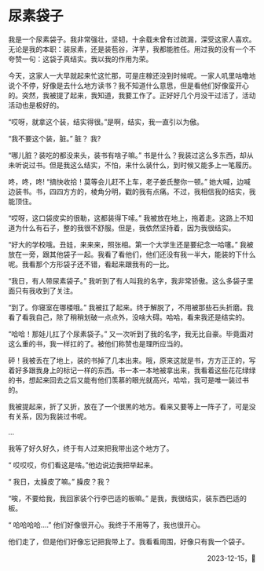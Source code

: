 # 尿素袋子
我是一个尿素袋子。我非常强壮，坚韧，十余载未曾有过疏漏，深受这家人喜欢。无论是我的本职：装尿素，还是装苞谷，洋芋，我都能胜任。用过我的没有一个不夸赞一句：这袋子真结实。我以我的作用为荣。

今天，这家人一大早就起来忙这忙那，可是庄稼还没到时候呢。一家人叽里咕噜地说个不停，好像是去什么地方读书？我不知道什么意思，但是看他们好像蛮开心的。突然，我被提了起来，我知道，我要工作了。正好好几个月没干过活了，活动活动也是极好的。

“哎呀，就拿这个装，结实得很。”是啊，结实，我一直引以为傲。

“我不要这个装，脏。” 脏？ 我?

“哪儿脏？装吃的都没来头，装书有啥子嘛。” 书是什么？我装过这么多东西，却从未听说过书。但是我这么结实，不怕，来什么装什么，到时候又能多上一笔履历。

咚，咚，咚! “搞快收拾！莫等会儿赶不上车，老子娄氏整你一顿。” 她大喊，边喊边装书。书，四四方方的，棱角分明，戳的我有点痛。不过，我相信我的结实，我能顶住。

“哎呀，这口袋皮实的很勒，这都装得下嗦。” 我被放在地上，拖着走。这路上不知道为什么有石子，整的我很不舒服。但是，我依然坚持着，因为我很结实。

“好大的学校哦。丑娃，来来来，照张相。第一个大学生还是要纪念一哈噻。” 我被放在一旁，跟其他袋子一起。我看了看他们，他们还没有我一半大，能装的下什么呢。我看那个方形袋子还不错，看起来跟我有的一比。

“我日，有人带尿素袋子。” 我听到了有人叫我的名字，我非常骄傲。这么多袋子里面只有我收到了关注。

“到了。你寝室在哪楼哦。” 我被扛了起来。终于解脱了，不用被那些石头折磨。我看了看我自己，除了稍稍划破一点点外，没啥大碍。哈哈，看来我还是结实的。

“哈哈！那娃儿扛了个尿素袋子。” 又一次听到了我的名字，我无比自豪。毕竟面对这么重的书，我一样扛的了。被他们称赞也是理所应当的。

砰！我被丢在了地上，装的书掉了几本出来。哦，原来这就是书，方方正正的，写着好多跟我身上的标记一样的东西。书一本一本地被拿出来，我看着这些花花绿绿的书，想起来回去之后又能有他们羡慕的眼光就高兴，哈哈，我可是唯一装过书的。

我被提起来，折了又折，放在了一个很黑的地方。看来又要等上一阵子了，可是没有关系，因为我装过书呢。

...

我等了好久好久，终于有人过来把我带出这个地方了。

“ 哎哎哎，你们看这是啥。”他边说边我把举起来。

“ 我日，太臊皮了嘛。” 臊皮？我？

“唉，不要给我，我回家装个行李巴适的板嘛。” 是我，我很结实，装东西巴适的板。

“ 哈哈哈哈....” 他们好像很开心。我终于不用等了，我也很开心。

他们走了，但是他们好像忘记把我带上了。我看看周围，好像只有我一个袋子。

<p align="right">2023-12-15，🐀</p>
